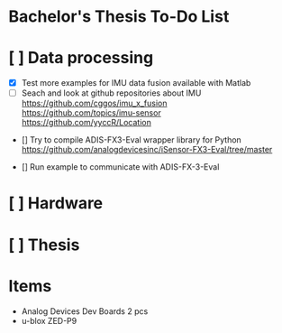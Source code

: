 # Bachelor's Thesis To-Do List

# [ ] Data processing
   - [X] Test more examples for IMU data fusion available with Matlab
   - [ ] Seach and look at github repositories about IMU \
            https://github.com/cggos/imu_x_fusion \
            https://github.com/topics/imu-sensor \
            https://github.com/yyccR/Location

   - [] Try to compile ADIS-FX3-Eval wrapper library for Python \
        https://github.com/analogdevicesinc/iSensor-FX3-Eval/tree/master

   - [] Run example to communicate with ADIS-FX-3-Eval

# [ ] Hardware

# [ ] Thesis

# Items
 - Analog Devices Dev Boards 2 pcs
 - u-blox ZED-P9
